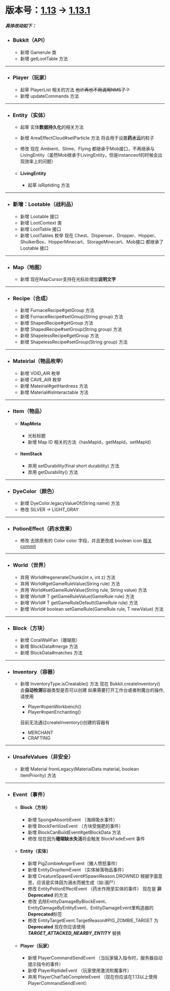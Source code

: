 # 版本号：[1.13](https://hub.spigotmc.org/stash/projects/SPIGOT/repos/bukkit/commits/7731ecdea45210a641cedc66d7ef91a8176e3cfc) -> [1.13.1](https://hub.spigotmc.org/stash/projects/SPIGOT/repos/bukkit/commits/23c1a2ba03b96b52f69a93e07706f9ccc33fd683)
##### 具体改动如下：

- ### Bukkit（API）
  - 新增 Gamerule 类
  - 新增 getLootTable 方法

---
- ### Player（玩家）
  - 起草 PlayerList 相关的方法 ~~也许再也不用调用NMS了？~~
  - 新增 updateCommands 方法

---
- ### Entity（实体）
  - 起草 实体**数据持久化**的相关方法
  - 新增 AreaEffectCloud#setParticle 方法 将会用于设置**药水云**的粒子
  - 修改 现在 Ambient、Slime、Flying 都继承于Mob接口，不再继承与LivingEntity（虽然Mob继承于LivingEntity，但是instanceof的时候会出现效率上的问题）

  - #### LivingEntity
    - 起草 isRiptiding 方法 

--- 
- ### 新增：Lootable（战利品）
  - 新增 Lootable 接口
  - 新增 LootContext 类
  - 新增 LootTable 接口
  - 新增 LootTables 枚举
  现在 Chest、Dispenser、Dropper、Hopper、ShulkerBox、HopperMinecart、StorageMinecart、Mob接口 都继承了 Lootable 接口

---
- ### Map（地图）
  - 新增 现在MapCursor支持在光标处增加**说明文字**

---
- ### Recipe（合成）
  - 新增 FurnaceRecipe#getGroup 方法
  - 新增 FurnaceRecipe#setGroup(String group) 方法
  - 新增 ShapedRecipe#getGroup 方法
  - 新增 ShapedRecipe#setGroup(String group) 方法
  - 新增 ShapelessRecipe#getGroup 方法
  - 新增 ShapelessRecipe#setGroup(String group) 方法

---
- ### Mateirlal（物品枚举）
  - 新增 VOID_AIR 枚举
  - 新增 CAVE_AIR 枚举
  - 新增 Mateirial#getHardness 方法
  - 新增 Material#isInteractable 方法
---
- ### Item（物品）
  - #### MapMeta
    - 光标标题
    - 新增 Map ID 相关的方法（hasMapId，getMapId，setMapId）
  - #### ItemStack
    - 弃用 setDurability(final short durability) 方法
    - 弃用 getDurability() 方法

---
- ### DyeColor（颜色）
  - 新增 DyeColor.legacyValueOf(String name) 方法
  - 修改 SILVER -> LIGHT_GRAY

---
- ### PotionEffect（药水效果）
  - 修改 去除原有的 Color color 字段，并且更改成 boolean icon
    [相关commit](https://hub.spigotmc.org/stash/projects/SPIGOT/repos/bukkit/commits/e07c38325891cfaf6915881b4998c39b830ab6ea)
  


---
- ### World（世界）
  - 弃用 World#regenerateChunk(int x, int z) 方法
  - 弃用 World#getGameRuleValue(String rule) 方法
  - 弃用 World#setGameRuleValue(String rule, String value) 方法
  - 新增 World#<T> T getGameRuleValue(GameRule<T> rule) 方法
  - 新增 World#<T> T getGameRuleDefault(GameRule<T> rule) 方法
  - 新增 World#<T> boolean setGameRule(GameRule<T> rule, T newValue) 方法


---
- ### Block（方块）
  - 新增 CoralWallFan（珊瑚扇）
  - 新增 BlockData#merge 方法
  - 新增 BlockData#matches 方法

---
- ### Inventory（容器）
  - 新增 InventoryType.isCreatable() 方法
    现在 Bukkit.createInventory() 会**自动检测**容器类型是否可以创建
    如果需要打开工作台或者附魔台的操作, 请使用
      - Player#openWorkbench() 
      - Player#openEnchanting()

    目前无法通过createInventory()创建的容器有
      - MERCHANT
      - CRAFTING


---
- ### UnsafeValues（非安全）
  - 新增 Material fromLegacy(MaterialData material, boolean itemPriority) 方法

---
- ### Event（事件）
  - #### Block（方块）
    - 新增 SpongeAbsorbEvent （海绵吸水事件）
    - 新增 BlockFertilizeEvent （方块受施肥的事件）
    - 新增 BlockCanBuildEvent#getBlockData 方法
    - 修改 现在因为**珊瑚缺水失活**将会触发 BlockFadeEvent 事件
  - #### Entity（实体）
    - 新增 PigZombieAngerEvent（猪人愤怒事件）
    - 新增 EntityDropItemEvent （实体掉落物品事件）
    - 新增 CreatureSpawnEvent#SpawnReason.DROWNED
      根据字面意思，应该是实体因为溺水而被生成（如:溺尸）
    - 修改 EntityPotionEffectEvent （药水作用至实体的事件）
      现在是 **非 Deprecated** 的方法
    - 修改 去除EntityDamageByBlockEvent、EntityDamageByEntityEvent、EntityDamageEvent里构造器的**Deprecated**标签
    - 修改 EntityTargetEvent.TargetReason#PIG_ZOMBIE_TARGET 为**Deprecated** 现在你应该使用 ***TARGET_ATTACKED_NEARBY_ENTITY*** 替换
  - #### Player（玩家）
    - 新增 PlayerCommandSendEvent （当玩家输入指令时，服务器自动提示指令的事件）
    - 新增 PlayerRiptideEvent （玩家使用激流附魔事件）
    - 弃用 PlayerChatTabCompleteEvent （现在你应该在1.13以上使用PlayerCommandSendEvent）
